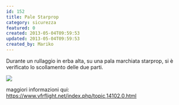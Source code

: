 ```yaml
---
id: 152
title: Pale Starprop
category: sicurezza
featured: 0
created: 2013-05-04T09:59:53
updated: 2013-05-04T09:59:53
created_by: Mariko
---
```


Durante un rullaggio in erba alta, su una pala marchiata starprop, si è verificato lo scollamento delle due parti.

<img src="https://i.imgur.com/lDE6xKyl.jpg" class="w-[640px]"/>
 
maggiori informazioni qui: <a href="https://www.vfrflight.net/index.php/topic,14102.0.html">https://www.vfrflight.net/index.php/topic,14102.0.html</a>

